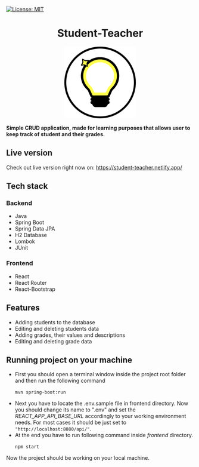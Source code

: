 [![License: MIT](https://img.shields.io/badge/License-MIT-yellow.svg)](https://opensource.org/licenses/MIT)


<h1 align="center">Student-Teacher</h1>

<div align="center">

![Logo](./logo.png)

</div>

**Simple CRUD application, made for learning purposes that allows user to keep track of student and their grades.**

## Live version

Check out live version right now on: https://student-teacher.netlify.app/


## Tech stack

### Backend

* Java
* Spring Boot
* Spring Data JPA
* H2 Database
* Lombok
* JUnit

### Frontend

* React
* React Router
* React-Bootstrap

## Features


* Adding students to the database
* Editing and deleting students data
* Adding grades, their values and descriptions
* Editing and deleting grade data

## Running project on your machine


* First you should open a terminal window inside the project root folder and then run the following command
  ```console
  mvn spring-boot:run
* Next you have to locate the .env.sample file in frontend directory. Now you should change its name to ".env" and set
  the
  *REACT_APP_API_BASE_URL* accordingly to your working environment needs. For most cases it should be just set
  to `"http://localhost:8080/api/"`.
* At the end you have to run following command inside *frontend* directory.
  ```console
  npm start

Now the project should be working on your local machine.